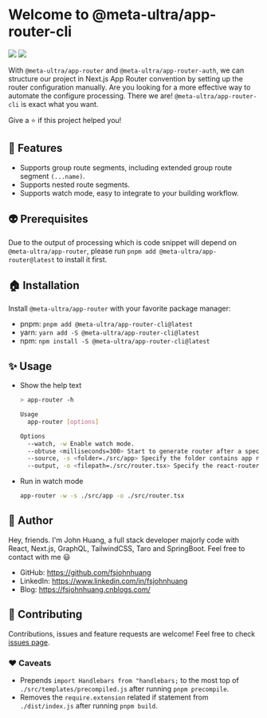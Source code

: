 # Welcome to @meta-ultra/app-router-cli

<div>
  <img style="display:inline;" src="https://img.shields.io/github/package-json/v/meta-ultra/app-router?filename=packages%2Fapp-router-cli%2Fpackage.json">
  <!-- <img style="display:inline;" src="https://img.shields.io/bundlephobia/min/%40meta-ultra/app-router-cli">
  <img style="display:inline;" src="https://img.shields.io/bundlejs/size/%40meta-ultra/app-router-cli"> -->
  <img style="display:inline;" src="https://img.shields.io/github/license/meta-ultra/app-router">
</div>

With `@meta-ultra/app-router` and `@meta-ultra/app-router-auth`, we can structure our project in Next.js App Router convention by setting up the router configuration manually. Are you looking for a more effective way to automate the configure processing. There we are! `@meta-ultra/app-router-cli` is exact what you want.

Give a ⭐️ if this project helped you!

## 🌟 Features

- Supports group route segments, including extended group route segment `(...name)`.
- Supports nested route segments.
- Supports watch mode, easy to integrate to your building workflow.

## :alien: Prerequisites

Due to the output of processing which is code snippet will depend on `@meta-ultra/app-router`, please run `pnpm add @meta-ultra/app-router@latest` to install it first.

## 🏠 Installation

Install `@meta-ultra/app-router` with your favorite package manager:

- pnpm: `pnpm add @meta-ultra/app-router-cli@latest`
- yarn: `yarn add -S @meta-ultra/app-router-cli@latest`
- npm: `npm install -S @meta-ultra/app-router-cli@latest`

## ✨ Usage

- Show the help text

  ```bash
  > app-router -h

  Usage
    app-router [options]

  Options
    --watch, -w Enable watch mode.
    --obtuse <milliseconds=300> Start to generate router after a specified milliseconds when changes finish.
    --source, -s <folder=./src/app> Specify the folder contains app router.
    --output, -o <filepath=./src/router.tsx> Specify the react-router-dom router file path.
  ```

- Run in watch mode

  ```bash
  app-router -w -s ./src/app -o ./src/router.tsx
  ```

## 👶 Author

Hey, friends. I'm John Huang, a full stack developer majorly code with React, Next.js, GraphQL, TailwindCSS, Taro and SpringBoot. Feel free to contact with me 😃

- GitHub: <https://github.com/fsjohnhuang>
- LinkedIn: <https://www.linkedin.com/in/fsjohnhuang>
- Blog: <https://fsjohnhuang.cnblogs.com/>

## 🤝 Contributing

Contributions, issues and feature requests are welcome!
Feel free to check [issues page](https://github.com/meta-ultra/app-router/issues).

### ❤️ Caveats

- Prepends `import Handlebars from "handlebars;` to the most top of `./src/templates/precompiled.js` after running `pnpm precompile`.
- Removes the `require.extension` related if statement from `./dist/index.js` after running `pnpm build`.
